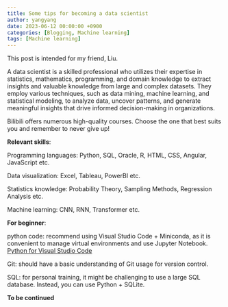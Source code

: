 ```yaml
---
title: Some tips for becoming a data scientist
author: yangyang
date: 2023-06-12 00:00:00 +0900
categories: [Blogging, Machine learning]
tags: [Machine learning]
---
```


This post is intended for my friend, Liu.

A data scientist is a skilled professional who utilizes their expertise in statistics, mathematics, programming, and domain knowledge to extract insights and valuable knowledge from large and complex datasets. They employ various techniques, such as data mining, machine learning, and statistical modeling, to analyze data, uncover patterns, and generate meaningful insights that drive informed decision-making in organizations.

Bilibili offers numerous high-quality courses. Choose the one that best suits you and remember to never give up!

**Relevant skills**:

Programming languages: Python, SQL, Oracle, R, HTML, CSS, Angular, JavaScript etc.

Data visualization: Excel, Tableau, PowerBI etc.

Statistics knowledge: Probability Theory, Sampling Methods, Regression Analysis etc.

Machine learning: CNN, RNN, Transformer etc.


**For beginner**:

python code: recommend using Visual Studio Code + Miniconda, as it is convenient to manage virtual environments and use Jupyter Notebook.
  <br> <a href="https://docs.anaconda.com/free/anaconda/ide-tutorials/python-vsc/" target='_blank'>Python for Visual Studio Code</a>

Git: should have a basic understanding of Git usage for version control.

SQL: for personal training, it might be challenging to use a large SQL database. Instead, you can use Python + SQLite.

**To be continued**

